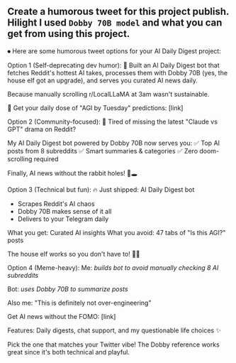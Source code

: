 ## Create a humorous tweet for this project publish. Hilight I used `Dobby 70B model` and what you can get from using this project.

⏺ Here are some humorous tweet options for your AI Daily Digest project:

Option 1 (Self-deprecating dev humor):
🤖 Built an AI Daily Digest bot that fetches Reddit's hottest AI takes, processes them
with Dobby 70B (yes, the house elf got an upgrade), and serves you curated AI news
daily.

Because manually scrolling r/LocalLLaMA at 3am wasn't sustainable.

🧵 Get your daily dose of "AGI by Tuesday" predictions: [link]

Option 2 (Community-focused):
📰 Tired of missing the latest "Claude vs GPT" drama on Reddit?

My AI Daily Digest bot powered by Dobby 70B now serves you:
✅ Top AI posts from 8 subreddits
✅ Smart summaries & categories
✅ Zero doom-scrolling required

Finally, AI news without the rabbit holes! 🐰🕳️

Option 3 (Technical but fun):
🔥 Just shipped: AI Daily Digest bot

- Scrapes Reddit's AI chaos
- Dobby 70B makes sense of it all
- Delivers to your Telegram daily

What you get: Curated AI insights
What you avoid: 47 tabs of "Is this AGI?" posts

The house elf works so you don't have to! 🧙‍♂️

Option 4 (Meme-heavy):
Me: _builds bot to avoid manually checking 8 AI subreddits_

Bot: _uses Dobby 70B to summarize posts_

Also me: "This is definitely not over-engineering"

Get AI news without the FOMO: [link]

Features: Daily digests, chat support, and my questionable life choices ✨

Pick the one that matches your Twitter vibe! The Dobby reference works great since
it's both technical and playful.
